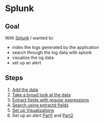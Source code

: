 # Splunk

## Goal
With [Splunk](https://www.splunk.com/) I wanted to:
- index the logs generated by the application
- search through the log data with splunk
- visualize the og data
- set up an alert

## Steps
1. [Add the data](resources/splunk_add_data.PNG)
2. [Take a broad look at the data](resources/splunk_first_search.PNG)
3. [Extract fields with regular expressions](resources/splunk_extract_fields.PNG)
4. [Search using extractd fields](resources/splunk_search_extracted_fields.PNG)
5. [Set up Visualizations](resources/splunk_dashboard.PNG)
6. Set up an alert [Part1](resources/splunk_alert_setup1.PNG) and [Part2](resources/splunk_alert_setup2.PNG)
